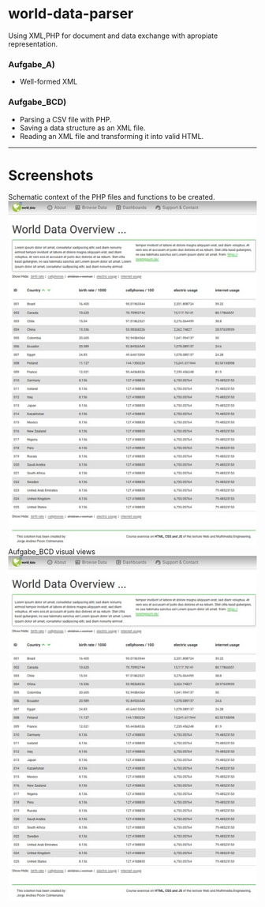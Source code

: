 # world-data-parser
Using XML,PHP for document and data exchange with apropiate representation.
### Aufgabe_A)
+ Well-formed XML
### Aufgabe_BCD) 
+ Parsing a CSV file with PHP.
+ Saving a data structure as an XML file.
+ Reading an XML file and transforming it into valid HTML.

---
# Screenshots
Schematic context of the PHP files and functions to be created.
![image_alt](https://github.com/jorgepiconjr/WebPage-WorldData/blob/51d59756a9bb59b4fb2654aadd3bc1c56716fb79/screenshot.jpg)
Aufgabe_BCD visual views
![image_alt](https://github.com/jorgepiconjr/WebPage-WorldData/blob/51d59756a9bb59b4fb2654aadd3bc1c56716fb79/screenshot.jpg)
